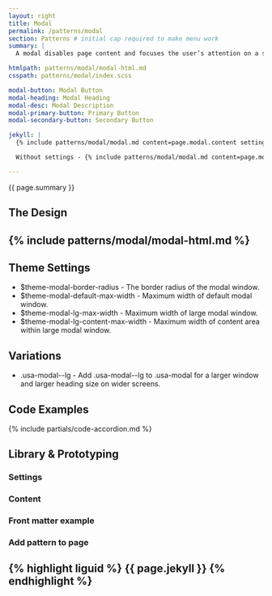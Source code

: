 ```yaml
---
layout: right
title: Modal
permalink: /patterns/modal
section: Patterns # initial cap required to make menu work
summary: |
  A modal disables page content and focuses the user’s attention on a single task or message. Please review the <a href="https://designsystem.digital.gov/components/modal/">USWDS: Modal</a> for more information on how to use this component.

htmlpath: patterns/modal/modal-html.md
csspath: patterns/modal/index.scss

modal-button: Modal Button
modal-heading: Modal Heading
modal-desc: Modal Description
modal-primary-button: Primary Button
modal-secondary-button: Secondary Button

jekyll: |
  {% include patterns/modal/modal.md content=page.modal.content settings=page.modal.settings %}

  Without settings - {% include patterns/modal/modal.md content=page.modal.content %}

---
```

{{ page.summary }}

## The Design
{% include patterns/modal/modal-html.md %}
---

## Theme Settings
- $theme-modal-border-radius - The border radius of the modal window.
- $theme-modal-default-max-width - Maximum width of default modal window.
- $theme-modal-lg-max-width - Maximum width of large modal window.
- $theme-modal-lg-content-max-width - Maximum width of content area within large modal window.

## Variations
- .usa-modal--lg - Add .usa-modal--lg to .usa-modal for a larger window and larger heading size on wider screens.

## Code Examples
{% include partials/code-accordion.md %}

## Library & Prototyping


### Settings


### Content


### Front matter example


### Add pattern to page
{% highlight liguid %}
  {{ page.jekyll }}
{% endhighlight %}
---

